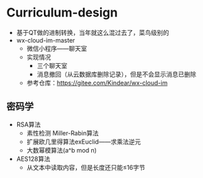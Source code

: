# Curriculum-design
- 基于QT做的进制转换，当年就这么混过去了，菜鸟级别的
- wx-cloud-im-master
  - 微信小程序——聊天室
  - 实现情况
    - 三个聊天室
    - 消息撤回（从云数据库删除记录），但是不会显示消息已删除
  - 参考仓库：https://gitee.com/Kindear/wx-cloud-im
## 密码学
- RSA算法
  - 素性检测 Miller-Rabin算法
  - 扩展欧几里得算法exEuclid——求乘法逆元
  - 大数幂模算法(a^b mod n)
- AES128算法
  - 从文本中读取内容，但是长度还只能≤16字节
